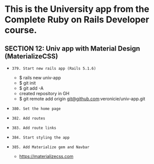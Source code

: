 # This is the University app from the Complete Ruby on Rails Developer course.

SECTION 12: Univ app with Material Design (MaterializeCSS)
--------------------------------
* `379. Start new rails app (Rails 5.1.6)`
  * $ rails new univ-app
  * $ git init
  * $ git add -A
  * created repository in GH
  * $ git remote add origin git@github.com:veronicie/univ-app.git

* `380. Set the home page`

* `382. Add routes`

* `383. Add route links`

* `384. Start styling the app`

* `385. Add Materialize gem and Navbar`
  * https://materializecss.com


